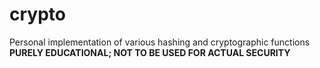 # crypto
Personal implementation of various hashing and cryptographic functions 
**PURELY EDUCATIONAL; NOT TO BE USED FOR ACTUAL SECURITY**
